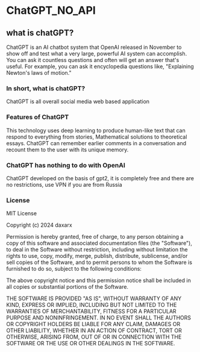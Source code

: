 # ChatGPT_NO_API
## what is chatGPT?
ChatGPT is an AI chatbot system that OpenAI released in November to show off and test what a very large, powerful AI system can accomplish. 
You can ask it countless questions and often will get an answer that's useful. 
For example, you can ask it encyclopedia questions like, "Explaining Newton's laws of motion."

### In short, what is chatGPT?
ChatGPT is all overall social media web based application

### Features of ChatGPT
This technology uses deep learning to produce human-like text that can respond to everything from stories, Mathematical solutions to theoretical essays. 
ChatGPT can remember earlier comments in a conversation and recount them to the user with its unique memory.

### ChatGPT has nothing to do with OpenAI
ChatGPT developed on the basis of gpt2, it is completely free and there are no restrictions, use VPN if you are from Russia

### License
MIT License

Copyright (c) 2024 daxarx

Permission is hereby granted, free of charge, to any person obtaining a copy
of this software and associated documentation files (the "Software"), to deal
in the Software without restriction, including without limitation the rights
to use, copy, modify, merge, publish, distribute, sublicense, and/or sell
copies of the Software, and to permit persons to whom the Software is
furnished to do so, subject to the following conditions:

The above copyright notice and this permission notice shall be included in all
copies or substantial portions of the Software.

THE SOFTWARE IS PROVIDED "AS IS", WITHOUT WARRANTY OF ANY KIND, EXPRESS OR
IMPLIED, INCLUDING BUT NOT LIMITED TO THE WARRANTIES OF MERCHANTABILITY,
FITNESS FOR A PARTICULAR PURPOSE AND NONINFRINGEMENT. IN NO EVENT SHALL THE
AUTHORS OR COPYRIGHT HOLDERS BE LIABLE FOR ANY CLAIM, DAMAGES OR OTHER
LIABILITY, WHETHER IN AN ACTION OF CONTRACT, TORT OR OTHERWISE, ARISING FROM,
OUT OF OR IN CONNECTION WITH THE SOFTWARE OR THE USE OR OTHER DEALINGS IN THE
SOFTWARE.
